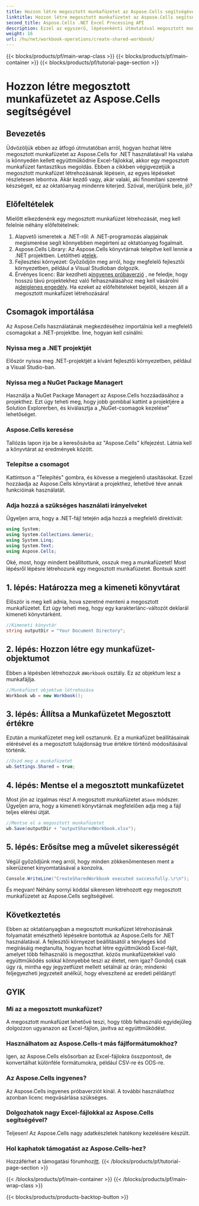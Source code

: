 ```yaml
---
title: Hozzon létre megosztott munkafüzetet az Aspose.Cells segítségével
linktitle: Hozzon létre megosztott munkafüzetet az Aspose.Cells segítségével
second_title: Aspose.Cells .NET Excel Processing API
description: Ezzel az egyszerű, lépésenkénti útmutatóval megosztott munkafüzetek létrehozásával oldhatja meg a zökkenőmentes együttműködést az Aspose.Cells for .NET használatával.
weight: 16
url: /hu/net/workbook-operations/create-shared-workbook/
---
```


{{< blocks/products/pf/main-wrap-class >}}
{{< blocks/products/pf/main-container >}}
{{< blocks/products/pf/tutorial-page-section >}}

# Hozzon létre megosztott munkafüzetet az Aspose.Cells segítségével

## Bevezetés
Üdvözöljük ebben az átfogó útmutatóban arról, hogyan hozhat létre megosztott munkafüzetet az Aspose.Cells for .NET használatával! Ha valaha is könnyedén kellett együttműködnie Excel-fájlokkal, akkor egy megosztott munkafüzet fantasztikus megoldás. Ebben a cikkben végigvezetjük a megosztott munkafüzet létrehozásának lépésein, az egyes lépéseket részletesen lebontva. Akár kezdő vagy, akár valaki, aki finomítani szeretné készségeit, ez az oktatóanyag mindenre kiterjed. Szóval, merüljünk bele, jó?
## Előfeltételek
Mielőtt elkezdenénk egy megosztott munkafüzet létrehozását, meg kell felelnie néhány előfeltételnek:
1. Alapvető ismeretek a .NET-ről: A .NET-programozás alapjainak megismerése segít könnyebben megérteni az oktatóanyag fogalmait.
2. Aspose.Cells Library: Az Aspose.Cells könyvtárnak telepítve kell lennie a .NET projektben. Letöltheti a[telek](https://releases.aspose.com/cells/net/).
3. Fejlesztési környezet: Győződjön meg arról, hogy megfelelő fejlesztői környezetben, például a Visual Studioban dolgozik.
4.  Érvényes licenc: Bár kezdheti a[ingyenes próbaverzió](https://releases.aspose.com/) , ne feledje, hogy hosszú távú projektekhez való felhasználásához meg kell vásárolni a[ideiglenes engedély](https://purchase.aspose.com/temporary-license/).
Ha ezeket az előfeltételeket bejelöli, készen áll a megosztott munkafüzet létrehozására!
## Csomagok importálása
Az Aspose.Cells használatának megkezdéséhez importálnia kell a megfelelő csomagokat a .NET-projektbe. Íme, hogyan kell csinálni:
### Nyissa meg a .NET projektjét
Először nyissa meg .NET-projektjét a kívánt fejlesztői környezetben, például a Visual Studio-ban.
### Nyissa meg a NuGet Package Managert
Használja a NuGet Package Managert az Aspose.Cells hozzáadásához a projekthez. Ezt úgy teheti meg, hogy jobb gombbal kattint a projektjére a Solution Explorerben, és kiválasztja a „NuGet-csomagok kezelése” lehetőséget.
### Aspose.Cells keresése
Tallózás lapon írja be a keresősávba az "Aspose.Cells" kifejezést. Látnia kell a könyvtárat az eredmények között.
### Telepítse a csomagot
Kattintson a "Telepítés" gombra, és kövesse a megjelenő utasításokat. Ezzel hozzáadja az Aspose.Cells könyvtárat a projekthez, lehetővé téve annak funkcióinak használatát.
### Adja hozzá a szükséges használati irányelveket
Ügyeljen arra, hogy a .NET-fájl tetején adja hozzá a megfelelő direktívát:
```csharp
using System;
using System.Collections.Generic;
using System.Linq;
using System.Text;
using Aspose.Cells;
```
Oké, most, hogy mindent beállítottunk, osszuk meg a munkafüzetet!
Most lépésről lépésre létrehozunk egy megosztott munkafüzetet. Bontsuk szét!
## 1. lépés: Határozza meg a kimeneti könyvtárat
Először is meg kell adnia, hova szeretné menteni a megosztott munkafüzetet. Ezt úgy teheti meg, hogy egy karakterlánc-változót deklarál kimeneti könyvtárként.
```csharp
//Kimeneti könyvtár
string outputDir = "Your Document Directory";
```
## 2. lépés: Hozzon létre egy munkafüzet-objektumot
 Ebben a lépésben létrehozzuk a`Workbook` osztály. Ez az objektum lesz a munkafájlja.
```csharp
//Munkafüzet objektum létrehozása
Workbook wb = new Workbook();
```
## 3. lépés: Állítsa a Munkafüzetet Megosztott értékre
Ezután a munkafüzetet meg kell osztanunk. Ez a munkafüzet beállításainak elérésével és a megosztott tulajdonság true értékre történő módosításával történik.
```csharp
//Oszd meg a munkafüzetet
wb.Settings.Shared = true;
```
## 4. lépés: Mentse el a megosztott munkafüzetet
 Most jön az izgalmas rész! A megosztott munkafüzetet a`Save` módszer. Ügyeljen arra, hogy a kimeneti könyvtárnak megfelelően adja meg a fájl teljes elérési útját.
```csharp
//Mentse el a megosztott munkafüzetet
wb.Save(outputDir + "outputSharedWorkbook.xlsx");
```
## 5. lépés: Erősítse meg a művelet sikerességét
Végül győződjünk meg arról, hogy minden zökkenőmentesen ment a sikerüzenet kinyomtatásával a konzolra.
```csharp
Console.WriteLine("CreateSharedWorkbook executed successfully.\r\n");
```
És megvan! Néhány sornyi kóddal sikeresen létrehozott egy megosztott munkafüzetet az Aspose.Cells segítségével.
## Következtetés
Ebben az oktatóanyagban a megosztott munkafüzet létrehozásának folyamatát emészthető lépésekre bontottuk az Aspose.Cells for .NET használatával. A fejlesztői környezet beállításától a tényleges kód megírásáig megtanulta, hogyan hozhat létre együttműködő Excel-fájlt, amelyet több felhasználó is megoszthat.
közös munkafüzetekkel való együttműködés sokkal könnyebbé teszi az életet, nem igaz? Gondolj csak úgy rá, mintha egy jegyzetfüzet mellett sétálnál az órán; mindenki feljegyezheti jegyzeteit anélkül, hogy elveszítené az eredeti példányt!
## GYIK
### Mi az a megosztott munkafüzet?  
A megosztott munkafüzet lehetővé teszi, hogy több felhasználó egyidejűleg dolgozzon ugyanazon az Excel-fájlon, javítva az együttműködést.
### Használhatom az Aspose.Cells-t más fájlformátumokhoz?  
Igen, az Aspose.Cells elsősorban az Excel-fájlokra összpontosít, de konvertálhat különféle formátumokra, például CSV-re és ODS-re.
### Az Aspose.Cells ingyenes?  
Az Aspose.Cells ingyenes próbaverziót kínál. A további használathoz azonban licenc megvásárlása szükséges.
### Dolgozhatok nagy Excel-fájlokkal az Aspose.Cells segítségével?  
Teljesen! Az Aspose.Cells nagy adatkészletek hatékony kezelésére készült.
### Hol kaphatok támogatást az Aspose.Cells-hez?  
 Hozzáférhet a támogatási fórumhoz[itt](https://forum.aspose.com/c/cells/9).
{{< /blocks/products/pf/tutorial-page-section >}}

{{< /blocks/products/pf/main-container >}}
{{< /blocks/products/pf/main-wrap-class >}}

{{< blocks/products/products-backtop-button >}}
